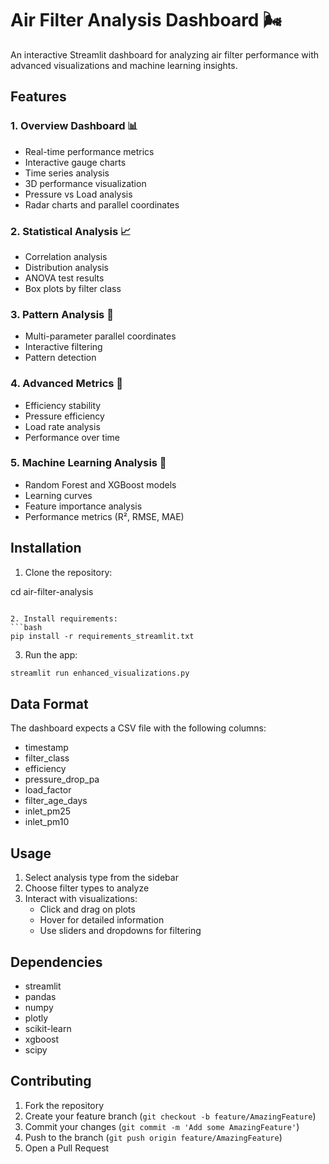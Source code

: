 # Air Filter Analysis Dashboard 🌬️

An interactive Streamlit dashboard for analyzing air filter performance with advanced visualizations and machine learning insights.

## Features

### 1. Overview Dashboard 📊
- Real-time performance metrics
- Interactive gauge charts
- Time series analysis
- 3D performance visualization
- Pressure vs Load analysis
- Radar charts and parallel coordinates

### 2. Statistical Analysis 📈
- Correlation analysis
- Distribution analysis
- ANOVA test results
- Box plots by filter class

### 3. Pattern Analysis 🔄
- Multi-parameter parallel coordinates
- Interactive filtering
- Pattern detection

### 4. Advanced Metrics 🔬
- Efficiency stability
- Pressure efficiency
- Load rate analysis
- Performance over time

### 5. Machine Learning Analysis 🤖
- Random Forest and XGBoost models
- Learning curves
- Feature importance analysis
- Performance metrics (R², RMSE, MAE)

## Installation

1. Clone the repository:

cd air-filter-analysis
```

2. Install requirements:
```bash
pip install -r requirements_streamlit.txt
```

3. Run the app:
```bash
streamlit run enhanced_visualizations.py
```

## Data Format

The dashboard expects a CSV file with the following columns:
- timestamp
- filter_class
- efficiency
- pressure_drop_pa
- load_factor
- filter_age_days
- inlet_pm25
- inlet_pm10

## Usage

1. Select analysis type from the sidebar
2. Choose filter types to analyze
3. Interact with visualizations:
   - Click and drag on plots
   - Hover for detailed information
   - Use sliders and dropdowns for filtering

## Dependencies

- streamlit
- pandas
- numpy
- plotly
- scikit-learn
- xgboost
- scipy

## Contributing

1. Fork the repository
2. Create your feature branch (`git checkout -b feature/AmazingFeature`)
3. Commit your changes (`git commit -m 'Add some AmazingFeature'`)
4. Push to the branch (`git push origin feature/AmazingFeature`)
5. Open a Pull Request

